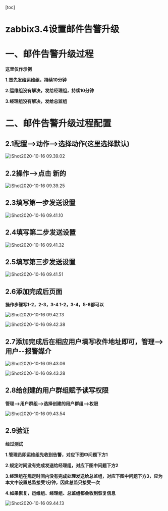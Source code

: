 [toc]



# zabbix3.4设置邮件告警升级

# **一、邮件告警升级过程**

**这里仅作示例**

**1.首先发给运维组，持续10分钟**

**2.运维组没有解决，发给经理组，持续10分钟**

**3.经理组没有解决，发给总监组**



# 二、邮件告警升级过程配置

## 2.1配置-->动作-->选择动作(这里选择默认)

![iShot2020-10-16 09.39.02](https://gitea.pptfz.cn/pptfz/picgo-images/raw/branch/master/img/iShot2020-10-16%2009.39.02.png)





## 2.2操作-->点击 新的

![iShot2020-10-16 09.39.25](https://gitea.pptfz.cn/pptfz/picgo-images/raw/branch/master/img/iShot2020-10-16%2009.39.25.png)





## 2.3填写第一步发送设置

![iShot2020-10-16 09.41.10](https://gitea.pptfz.cn/pptfz/picgo-images/raw/branch/master/img/iShot2020-10-16%2009.41.10.png)





## 2.4填写第二步发送设置

![iShot2020-10-16 09.41.32](https://gitea.pptfz.cn/pptfz/picgo-images/raw/branch/master/img/iShot2020-10-16%2009.41.32.png)





## 2.5填写第三步发送设置

![iShot2020-10-16 09.41.51](https://gitea.pptfz.cn/pptfz/picgo-images/raw/branch/master/img/iShot2020-10-16%2009.41.51.png)





## 2.6添加完成后页面

**操作步骤写1-2，2-3，3-4	1-2，3-4，5-6都可以**

![iShot2020-10-16 09.42.13](https://gitea.pptfz.cn/pptfz/picgo-images/raw/branch/master/img/iShot2020-10-16%2009.42.13.png)



![iShot2020-10-16 09.42.38](https://gitea.pptfz.cn/pptfz/picgo-images/raw/branch/master/img/iShot2020-10-16%2009.42.38.png)





## 2.7添加完成后在相应用户填写收件地址即可，管理-->用户--报警媒介

![iShot2020-10-16 09.43.06](https://gitea.pptfz.cn/pptfz/picgo-images/raw/branch/master/img/iShot2020-10-16%2009.43.06.png)





![iShot2020-10-16 09.43.28](https://gitea.pptfz.cn/pptfz/picgo-images/raw/branch/master/img/iShot2020-10-16%2009.43.28.png)





## 2.8给创建的用户群组赋予读写权限

**管理-->用户群组-->选择创建的用户群组-->权限**

![iShot2020-10-16 09.43.54](https://gitea.pptfz.cn/pptfz/picgo-images/raw/branch/master/img/iShot2020-10-16%2009.43.54.png)



## 2.9验证

**经过测试**

**1.管理员即运维组先收到告警，对应下图中问题下方1**

**2.规定时间没有完成发送给经理组，对应下图中问题下方2**

**3.经理组在规定时间内没有完成处理发送给总监组，对应下图中问题下方3，应为本文中设置总监接受1分钟，因此总监只接受一次**

**4.如果恢复，运维组、经理组、总监组都会收到恢复信息**

![iShot2020-10-16 09.44.13](https://gitea.pptfz.cn/pptfz/picgo-images/raw/branch/master/img/iShot2020-10-16%2009.44.13.png)
